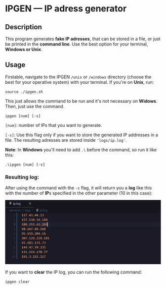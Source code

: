# IPGEN — IP adress generator

## Description
This program generates **fake IP adresses**, that can be stored in a file, or just be printed in the **command line**.
Use the best option for your terminal, **Windows or Unix**.

## Usage
Firstable, navigate to the IPGEN `/unix` or `/windows`  directory (choose the best for your operative system) with your terminal. If you're on **Unix**, run:
```
source ./ipgen.sh
```
This just allows the command to be run and it's not necessary on **Widows**.
Then, just use the command.
```
ipgen [num] [-s]
```
`[num]`: number of IPs that you want to generate.

`[-s]`: Use this flag only if you want to store the generated IP addresses in a file. The resulting
adresses are stored inside `'logs/ip.log'`.

**Note**: In **Windows** you'll need to add `.\` before the command, so run it like this:
```
.\ipgen [num] [-s]
```

### Resulting log:

After using the command with the `-s` flag, it will return you a **log** like this with the number of **IP**s specified in the other parameter (10 in this case):

![iplog](./_img/iplog.png)

If you want to **clear** the IP log, you can run the following command:
```
ipgen clear
```
